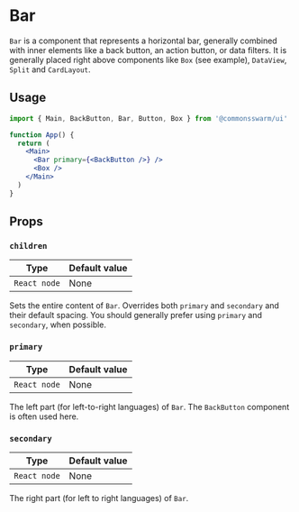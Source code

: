 # Bar

`Bar` is a component that represents a horizontal bar, generally combined with inner elements like a back button, an action button, or data filters. It is generally placed right above components like `Box` (see example), `DataView`, `Split` and `CardLayout`.

## Usage

```jsx
import { Main, BackButton, Bar, Button, Box } from '@commonsswarm/ui'

function App() {
  return (
    <Main>
      <Bar primary={<BackButton />} />
      <Box />
    </Main>
  )
}
```

## Props

### `children`

| Type         | Default value |
| ------------ | ------------- |
| `React node` | None          |

Sets the entire content of `Bar`. Overrides both `primary` and `secondary` and their default spacing. You should generally prefer using `primary` and `secondary`, when possible.

### `primary`

| Type         | Default value |
| ------------ | ------------- |
| `React node` | None          |

The left part (for left-to-right languages) of `Bar`. The `BackButton` component is often used here.

### `secondary`

| Type         | Default value |
| ------------ | ------------- |
| `React node` | None          |

The right part (for left to right languages) of `Bar`.
